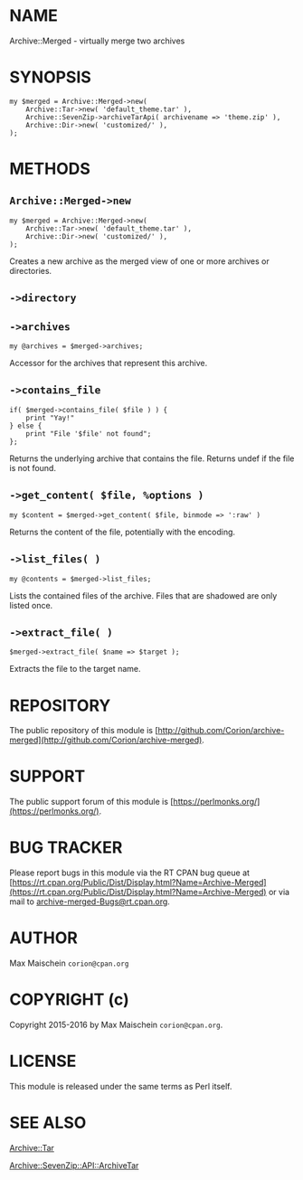# NAME

Archive::Merged - virtually merge two archives

# SYNOPSIS

    my $merged = Archive::Merged->new(
        Archive::Tar->new( 'default_theme.tar' ),
        Archive::SevenZip->archiveTarApi( archivename => 'theme.zip' ),
        Archive::Dir->new( 'customized/' ),
    );

# METHODS

## `Archive::Merged->new`

    my $merged = Archive::Merged->new(
        Archive::Tar->new( 'default_theme.tar' ),
        Archive::Dir->new( 'customized/' ),
    );

Creates a new archive as the merged view of one or more archives
or directories.

## `->directory`

## `->archives`

    my @archives = $merged->archives;

Accessor for the archives that represent this archive.

## `->contains_file`

    if( $merged->contains_file( $file ) ) {
        print "Yay!"
    } else {
        print "File '$file' not found";
    };

Returns the underlying archive that contains the file. Returns
undef if the file is not found.

## `->get_content( $file, %options )`

    my $content = $merged->get_content( $file, binmode => ':raw' )

Returns the content of the file, potentially with the encoding.

## `->list_files( )`

    my @contents = $merged->list_files;

Lists the contained files of the archive. Files that are shadowed
are only listed once.

## `->extract_file( )`

    $merged->extract_file( $name => $target );

Extracts the file to the target name.

# REPOSITORY

The public repository of this module is 
[http://github.com/Corion/archive-merged](http://github.com/Corion/archive-merged).

# SUPPORT

The public support forum of this module is
[https://perlmonks.org/](https://perlmonks.org/).

# BUG TRACKER

Please report bugs in this module via the RT CPAN bug queue at
[https://rt.cpan.org/Public/Dist/Display.html?Name=Archive-Merged](https://rt.cpan.org/Public/Dist/Display.html?Name=Archive-Merged)
or via mail to [archive-merged-Bugs@rt.cpan.org](https://metacpan.org/pod/archive-merged-Bugs@rt.cpan.org).

# AUTHOR

Max Maischein `corion@cpan.org`

# COPYRIGHT (c)

Copyright 2015-2016 by Max Maischein `corion@cpan.org`.

# LICENSE

This module is released under the same terms as Perl itself.

# SEE ALSO

[Archive::Tar](https://metacpan.org/pod/Archive::Tar)

[Archive::SevenZip::API::ArchiveTar](https://metacpan.org/pod/Archive::SevenZip::API::ArchiveTar)
